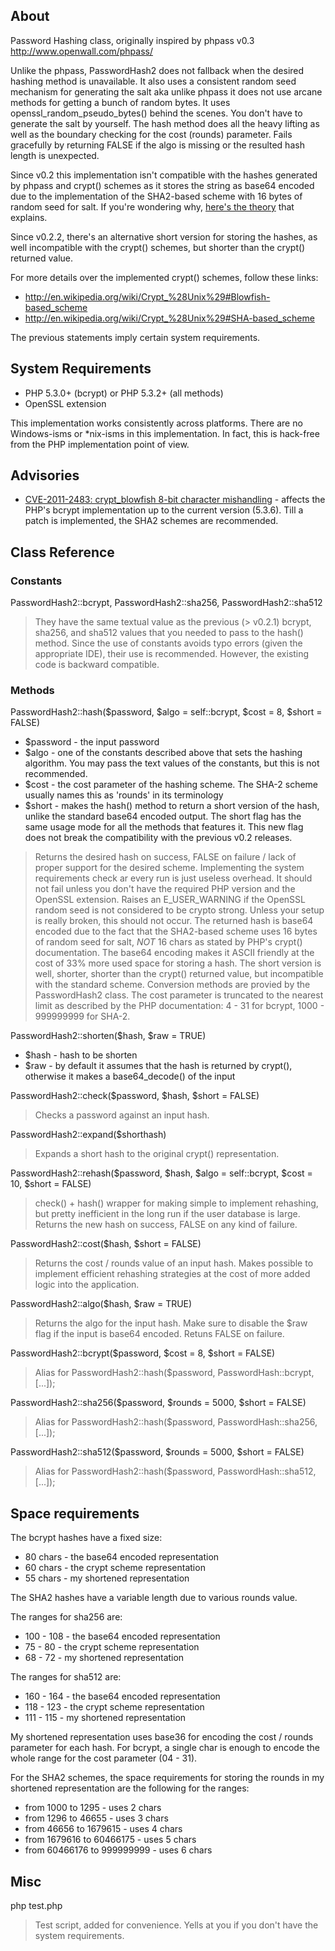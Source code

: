 ## About

Password Hashing class, originally inspired by phpass v0.3 http://www.openwall.com/phpass/

Unlike the phpass, PasswordHash2 does not fallback when the desired hashing method is unavailable. It also uses a consistent random seed mechanism for generating the salt aka unlike phpass it does not use arcane methods for getting a bunch of random bytes. It uses openssl_random_pseudo_bytes() behind the scenes. You don't have to generate the salt by yourself. The hash method does all the heavy lifting as well as the boundary checking for the cost (rounds) parameter. Fails gracefully by returning FALSE if the algo is missing or the resulted hash length is unexpected.

Since v0.2 this implementation isn't compatible with the hashes generated by phpass and crypt() schemes as it stores the string as base64 encoded due to the implementation of the SHA2-based scheme with 16 bytes of random seed for salt. If you're wondering why, [here's the theory](https://github.com/SaltwaterC/PasswordHash2/wiki/About-the-SHA2-seeds) that explains.

Since v0.2.2, there's an alternative short version for storing the hashes, as well incompatible with the crypt() schemes, but shorter than the crypt() returned value.

For more details over the implemented crypt() schemes, follow these links:

 - http://en.wikipedia.org/wiki/Crypt_%28Unix%29#Blowfish-based_scheme
 - http://en.wikipedia.org/wiki/Crypt_%28Unix%29#SHA-based_scheme

The previous statements imply certain system requirements.

## System Requirements

 * PHP 5.3.0+ (bcrypt) or PHP 5.3.2+ (all methods)
 * OpenSSL extension

This implementation works consistently across platforms. There are no Windows-isms or *nix-isms in this implementation. In fact, this is hack-free from the PHP implementation point of view.

## Advisories

 * [CVE-2011-2483: crypt_blowfish 8-bit character mishandling](http://www.openwall.com/lists/oss-security/2011/06/20/2) - affects the PHP's bcrypt implementation up to the current version (5.3.6). Till a patch is implemented, the SHA2 schemes are recommended.

## Class Reference

### Constants

PasswordHash2::bcrypt, PasswordHash2::sha256, PasswordHash2::sha512

> They have the same textual value as the previous (> v0.2.1) bcrypt, sha256, and sha512 values that you needed to pass to the hash() method. Since the use of constants avoids typo errors (given the appropriate IDE), their use is recommended. However, the existing code is backward compatible.

### Methods

PasswordHash2::hash($password, $algo = self::bcrypt, $cost = 8, $short = FALSE)

 * $password - the input password
 * $algo - one of the constants described above that sets the hashing algorithm. You may pass the text values of the constants, but this is not recommended.
 * $cost - the cost parameter of the hashing scheme. The SHA-2 scheme usually names this as 'rounds' in its terminology
 * $short - makes the hash() method to return a short version of the hash, unlike the standard base64 encoded output. The short flag has the same usage mode for all the methods that features it. This new flag does not break the compatibility with the previous v0.2 releases.

> Returns the desired hash on success, FALSE on failure / lack of proper support for the desired scheme. Implementing the system requirements check ar every run is just useless overhead. It should not fail unless you don't have the required PHP version and the OpenSSL extension. Raises an E_USER_WARNING if the OpenSSL random seed is not considered to be crypto strong. Unless your setup is really broken, this should not occur. The returned hash is base64 encoded due to the fact that the SHA2-based scheme uses 16 bytes of random seed for salt, *NOT* 16 chars as stated by PHP's crypt() documentation. The base64 encoding makes it ASCII friendly at the cost of 33% more used space for storing a hash. The short version is well, shorter, shorter than the crypt() returned value, but incompatible with the standard scheme. Conversion methods are provied by the PasswordHash2 class. The cost parameter is truncated to the nearest limit as described by the PHP documentation: 4 - 31 for bcrypt, 1000 - 999999999 for SHA-2.

PasswordHash2::shorten($hash, $raw = TRUE)

 * $hash - hash to be shorten
 * $raw - by default it assumes that the hash is returned by crypt(), otherwise it makes a base64_decode() of the input

PasswordHash2::check($password, $hash, $short = FALSE)

> Checks a password against an input hash.

PasswordHash2::expand($shorthash)

> Expands a short hash to the original crypt() representation.

PasswordHash2::rehash($password, $hash, $algo = self::bcrypt, $cost = 10, $short = FALSE)

> check() + hash() wrapper for making simple to implement rehashing, but pretty inefficient in the long run if the user database is large. Returns the new hash on success, FALSE on any kind of failure.

PasswordHash2::cost($hash, $short = FALSE)

> Returns the cost / rounds value of an input hash. Makes possible to implement efficient rehashing strategies at the cost of more added logic into the application.

PasswordHash2::algo($hash, $raw = TRUE)

> Returns the algo for the input hash. Make sure to disable the $raw flag if the input is base64 encoded. Retuns FALSE on failure.

PasswordHash2::bcrypt($password, $cost = 8, $short = FALSE)

> Alias for PasswordHash2::hash($password, PasswordHash::bcrypt, [...]);

PasswordHash2::sha256($password, $rounds = 5000, $short = FALSE)

> Alias for PasswordHash2::hash($password, PasswordHash::sha256, [...]);

PasswordHash2::sha512($password, $rounds = 5000, $short = FALSE)

> Alias for PasswordHash2::hash($password, PasswordHash::sha512, [...]);

## Space requirements

The bcrypt hashes have a fixed size:

 * 80 chars - the base64 encoded representation
 * 60 chars - the crypt scheme representation
 * 55 chars - my shortened representation

The SHA2 hashes have a variable length due to various rounds value.

The ranges for sha256 are:

 * 100 - 108 - the base64 encoded representation
 * 75 - 80 - the crypt scheme representation
 * 68 - 72 - my shortened representation

The ranges for sha512 are:

 * 160 - 164 - the base64 encoded representation
 * 118 - 123 - the crypt scheme representation
 * 111 - 115 - my shortened representation

My shortened representation uses base36 for encoding the cost / rounds parameter for each hash. For bcrypt, a single char is enough to encode the whole range for the cost parameter (04 - 31).

For the SHA2 schemes, the space requirements for storing the rounds in my shortened representation are the following for the ranges:

 * from 1000 to 1295 - uses 2 chars
 * from 1296 to 46655 - uses 3 chars
 * from 46656 to 1679615 - uses 4 chars
 * from 1679616 to 60466175 - uses 5 chars
 * from 60466176 to 999999999 - uses 6 chars

## Misc

php test.php

> Test script, added for convenience. Yells at you if you don't have the system requirements.

